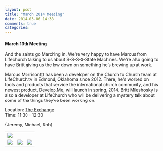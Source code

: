 ```yaml
---
layout: post
title: "March 2014 Meeting"
date: 2014-03-06 14:38
comments: true
categories: 
---
```


#### March 13th Meeting

And the saints go Marching in. We're very happy to have Marcus from Lifechurch talking to us about S-S-S-S-State Machines. We're also going to have Britt giving us the low down on something he's brewing up at work.

Marcus Morrison([t][]) has been a developer on the Church to Church team at LifeChurch.tv in Edmond, Oklahoma since 2012. There, he's worked on tools and products that service the international church community, and his newest product, Develop.Me, will launch in spring, 2014. Britt Mileshosky is also a developer at LifeChurch who will be delivering a mystery talk about some of the things they've been working on.

Location: [The Exchange][exchange]  
Time: 11:30 - 12:30

{Jeremy, Michael, Rob}

<table width="776" cellspacing="0" cellpadding="0">
<tr><td colspan="3"><img src="{{ root_url }}/images/sponsors/sponsor-bar.jpg" /></td></tr>
<tr><td><img src="{{ root_url }}/images/sponsors/half.jpg" /></td>
<td><a href="http://raisemore.com/"><img src="{{ root_url }}/images/sponsors/raisemore.jpg" /></a></td>
<td><a href="http://www.exchangeokc.com/"><img src="{{ root_url }}/images/sponsors/exchange.jpg" /></a></td></tr>
</table>


[t]: https://twitter.com/mmorrison
[exchange]: http://www.exchangeokc.com/
